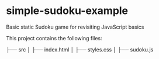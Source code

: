 # simple-sudoku-example
Basic static Sudoku game for revisiting JavaScript basics

This project contains the following files:

├── src
│   ├── index.html
│   ├── styles.css
│   ├── sudoku.js